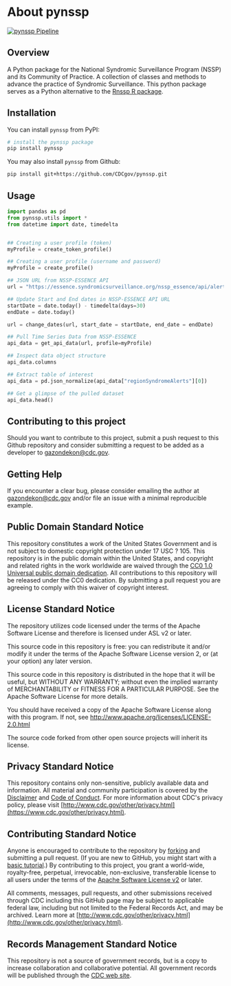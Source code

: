 # About pynssp
[![pynssp Pipeline](https://github.com/cdcent/pynssp/actions/workflows/check-standard.yaml/badge.svg)](https://github.com/cdcent/pynssp/actions/workflows/check-standard.yaml)

## Overview
A Python package for the National Syndromic Surveillance Program (NSSP) and its Community of Practice. A collection of classes and methods to advance the practice of Syndromic Surveillance. This python package serves as a Python alternative to the [Rnssp R package](https://github.com/CDCgov/Rnssp).

## Installation

You can install `pynssp` from PyPI:

```sh
# install the pynssp package
pip install pynssp
```

You may also install `pynssp` from Github:

```sh
pip install git+https://github.com/CDCgov/pynssp.git
```

## Usage
```python
import pandas as pd
from pynssp.utils import *
from datetime import date, timedelta


## Creating a user profile (token)
myProfile = create_token_profile()

## Creating a user profile (username and password)
myProfile = create_profile()

## JSON URL from NSSP-ESSENCE API
url = "https://essence.syndromicsurveillance.org/nssp_essence/api/alerts/regionSyndromeAlerts?end_date=31Jan2021&start_date=29Jan2021"

## Update Start and End dates in NSSP-ESSENCE API URL
startDate = date.today() - timedelta(days=30)
endDate = date.today()

url = change_dates(url, start_date = startDate, end_date = endDate)

## Pull Time Series Data from NSSP-ESSENCE
api_data = get_api_data(url, profile=myProfile)

## Inspect data object structure
api_data.columns

## Extract table of interest
api_data = pd.json_normalize(api_data["regionSyndromeAlerts"][0])

## Get a glimpse of the pulled dataset
api_data.head()
```

## Contributing to this project
Should you want to contribute to this project, submit a push request to this Github repository and consider submitting a request to be added as a developer to gazondekon@cdc.gov.

## Getting Help
If you encounter a clear bug, please consider emailing the author at gazondekon@cdc.gov and/or file an issue with a minimal reproducible example.

## Public Domain Standard Notice
This repository constitutes a work of the United States Government and is not
subject to domestic copyright protection under 17 USC ? 105. This repository is in
the public domain within the United States, and copyright and related rights in
the work worldwide are waived through the [CC0 1.0 Universal public domain dedication](https://creativecommons.org/publicdomain/zero/1.0/).
All contributions to this repository will be released under the CC0 dedication. By
submitting a pull request you are agreeing to comply with this waiver of
copyright interest.

## License Standard Notice
The repository utilizes code licensed under the terms of the Apache Software
License and therefore is licensed under ASL v2 or later.

This source code in this repository is free: you can redistribute it and/or modify it under
the terms of the Apache Software License version 2, or (at your option) any
later version.

This source code in this repository is distributed in the hope that it will be useful, but WITHOUT ANY
WARRANTY; without even the implied warranty of MERCHANTABILITY or FITNESS FOR A
PARTICULAR PURPOSE. See the Apache Software License for more details.

You should have received a copy of the Apache Software License along with this
program. If not, see http://www.apache.org/licenses/LICENSE-2.0.html

The source code forked from other open source projects will inherit its license.

## Privacy Standard Notice
This repository contains only non-sensitive, publicly available data and
information. All material and community participation is covered by the
[Disclaimer](https://github.com/CDCgov/template/blob/master/DISCLAIMER.md)
and [Code of Conduct](https://github.com/CDCgov/template/blob/master/code-of-conduct.md).
For more information about CDC's privacy policy, please visit [http://www.cdc.gov/other/privacy.html](https://www.cdc.gov/other/privacy.html).

## Contributing Standard Notice
Anyone is encouraged to contribute to the repository by [forking](https://help.github.com/articles/fork-a-repo)
and submitting a pull request. (If you are new to GitHub, you might start with a
[basic tutorial](https://help.github.com/articles/set-up-git).) By contributing
to this project, you grant a world-wide, royalty-free, perpetual, irrevocable,
non-exclusive, transferable license to all users under the terms of the
[Apache Software License v2](http://www.apache.org/licenses/LICENSE-2.0.html) or
later.

All comments, messages, pull requests, and other submissions received through
CDC including this GitHub page may be subject to applicable federal law, including but not limited to the Federal Records Act, and may be archived. Learn more at [http://www.cdc.gov/other/privacy.html](http://www.cdc.gov/other/privacy.html).

## Records Management Standard Notice
This repository is not a source of government records, but is a copy to increase
collaboration and collaborative potential. All government records will be
published through the [CDC web site](http://www.cdc.gov).
